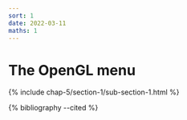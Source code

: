 ```yaml
---
sort: 1
date: 2022-03-11
maths: 1
---
```


# The OpenGL menu

{% include chap-5/section-1/sub-section-1.html %}

{% bibliography --cited %}

